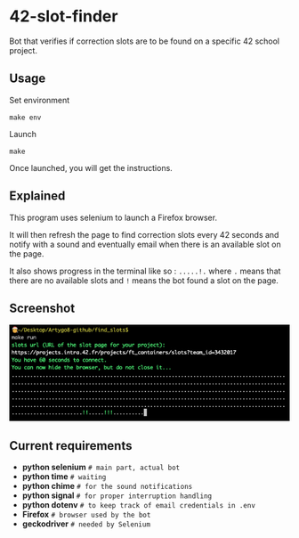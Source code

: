 # 42-slot-finder

Bot that verifies if correction slots are to be found on a specific 42 school project.

## Usage

  Set environment

  ```
  make env
  ```

  Launch

  ```
  make
  ```

  Once launched, you will get the instructions.

## Explained

  This program uses selenium to launch a Firefox browser.

  It will then refresh the page to find correction slots every 42 seconds and notify with a sound and eventually email when there is an available slot on the page.

  It also shows progress in the terminal like so : `.....!.` where `.` means that there are no available slots and `!` means the bot found a slot on the page.

## Screenshot

![screenshot](.other/screenshot-42slot-finder.png)

## Current requirements

 - **python selenium**      `# main part, actual bot`
 - **python time**          `# waiting`
 - **python chime**         `# for the sound notifications`
 - **python signal**        `# for proper interruption handling`
 - **python dotenv**        `# to keep track of email credentials in .env`
 - **Firefox**              `# browser used by the bot`
 - **geckodriver**          `# needed by Selenium`
